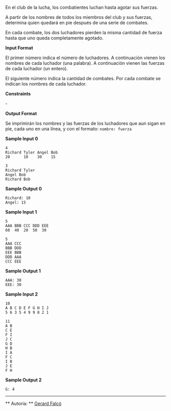 En el club de la lucha, los combatientes luchan hasta agotar sus
fuerzas.

A partir de los nombres de todos los miembros del club y sus fuerzas,
determina quien quedará en pie después de una serie de combates.

En cada combate, los dos luchadores pierden la misma cantidad de fuerza
hasta que uno queda completamente agotado.

**Input Format**

El primer número  indica el número de luchadores. A continuación vienen
los  nombres de cada luchador (una palabra). A continuación vienen las 
fuerzas de cada luchador (un entero).

El siguiente número  indica la cantidad de combates. Por cada combate se
indican los nombres de cada luchador.

**Constraints**

\-

**Output Format**

Se imprimirán los nombres y las fuerzas de los luchadores que aun sigan
en pie, cada uno en una línea, y con el formato: `nombre: fuerza`

**Sample Input 0**

    4
    Richard Tyler Angel Bob 
    20      10    30    15
    
    3
    Richard Tyler
    Angel Bob
    Richard Bob

**Sample Output 0**

    Richard: 10
    Angel: 15

**Sample Input 1**

    5
    AAA BBB CCC DDD EEE
    60  40  20  50  30
    
    5
    AAA CCC
    BBB DDD
    EEE BBB
    DDD AAA
    CCC EEE

**Sample Output 1**

    AAA: 30
    EEE: 30

**Sample Input 2**

    10
    A B C D E F G H I J
    5 6 3 5 4 9 9 8 2 1
    
    11
    A B
    C E
    F I
    J C
    G D
    H B
    I A
    F C
    I B
    J E
    F H

**Sample Output 2**

    G: 4

----------

** Autoria: **
[Gerard Falcó](https://github.com/gerardfp)

